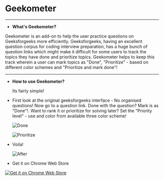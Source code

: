 Geekometer
===========
-----------------------------------------------------------------------------------------------------------------------------------

* **What's Geekometer?**

 Geekometer is an add-on to help the user practice questions on Geeksforgeeks more efficiently. Geeksforgeeks, having an excellent question corpus for coding interview preparation, has a huge bunch of question links which might make it difficult for some users to track the topics they have done and prioritize topics. Geekometer helps to keep this track wherein a user can mark topics as "Done", "Prioritize" - based on different color schemes and "Prioritize and mark done"!

 ----------------------------------------------------------------------------------------------------------------------------------

* **How to use Geekometer?**

	Its fairly simple!

* First look at the original geeksforgeeks interface - No organised questions!
Now go to a question link. Done with the question? Mark is as "Done"!. Want to rank it or prioritize for solving later? Set the "Priority level" - use and color from available three color scheme!

	![Done](http://i.imgur.com/Kdh6uEQ.gif)

	![Prioritize](http://i.imgur.com/STqIlst.gif)

* Voila!

	![After](http://i.imgur.com/D1P2ZdY.png)

* Get it on Chrome Web Store

<a href = "https://chrome.google.com/webstore/detail/geekometer/hdmnpbdgkgbmljppdkgbanoemdchephb" >
<img alt= "Get it on Chrome Web Store" src="https://developer.chrome.com/webstore/images/ChromeWebStore_BadgeWBorder_v2_340x96.png"
</a>
